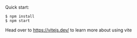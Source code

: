 

Quick start:

```
$ npm install
$ npm start
````

Head over to https://vitejs.dev/ to learn more about using vite



